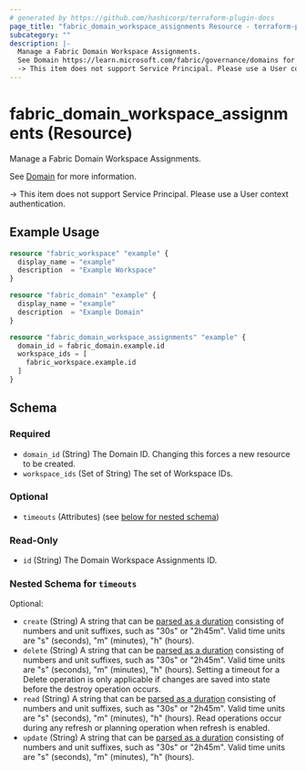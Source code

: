 ```yaml
---
# generated by https://github.com/hashicorp/terraform-plugin-docs
page_title: "fabric_domain_workspace_assignments Resource - terraform-provider-fabric"
subcategory: ""
description: |-
  Manage a Fabric Domain Workspace Assignments.
  See Domain https://learn.microsoft.com/fabric/governance/domains for more information.
  -> This item does not support Service Principal. Please use a User context authentication.
---
```


# fabric_domain_workspace_assignments (Resource)

Manage a Fabric Domain Workspace Assignments.

See [Domain](https://learn.microsoft.com/fabric/governance/domains) for more information.

-> This item does not support Service Principal. Please use a User context authentication.

## Example Usage

```terraform
resource "fabric_workspace" "example" {
  display_name = "example"
  description  = "Example Workspace"
}

resource "fabric_domain" "example" {
  display_name = "example"
  description  = "Example Domain"
}

resource "fabric_domain_workspace_assignments" "example" {
  domain_id = fabric_domain.example.id
  workspace_ids = [
    fabric_workspace.example.id
  ]
}
```

<!-- schema generated by tfplugindocs -->
## Schema

### Required

- `domain_id` (String) The Domain ID. Changing this forces a new resource to be created.
- `workspace_ids` (Set of String) The set of Workspace IDs.

### Optional

- `timeouts` (Attributes) (see [below for nested schema](#nestedatt--timeouts))

### Read-Only

- `id` (String) The Domain Workspace Assignments ID.

<a id="nestedatt--timeouts"></a>

### Nested Schema for `timeouts`

Optional:

- `create` (String) A string that can be [parsed as a duration](https://pkg.go.dev/time#ParseDuration) consisting of numbers and unit suffixes, such as "30s" or "2h45m". Valid time units are "s" (seconds), "m" (minutes), "h" (hours).
- `delete` (String) A string that can be [parsed as a duration](https://pkg.go.dev/time#ParseDuration) consisting of numbers and unit suffixes, such as "30s" or "2h45m". Valid time units are "s" (seconds), "m" (minutes), "h" (hours). Setting a timeout for a Delete operation is only applicable if changes are saved into state before the destroy operation occurs.
- `read` (String) A string that can be [parsed as a duration](https://pkg.go.dev/time#ParseDuration) consisting of numbers and unit suffixes, such as "30s" or "2h45m". Valid time units are "s" (seconds), "m" (minutes), "h" (hours). Read operations occur during any refresh or planning operation when refresh is enabled.
- `update` (String) A string that can be [parsed as a duration](https://pkg.go.dev/time#ParseDuration) consisting of numbers and unit suffixes, such as "30s" or "2h45m". Valid time units are "s" (seconds), "m" (minutes), "h" (hours).
